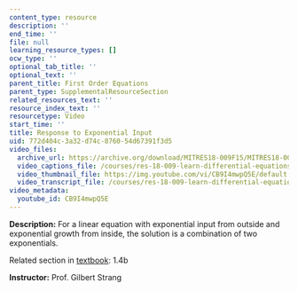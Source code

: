 ```yaml
---
content_type: resource
description: ''
end_time: ''
file: null
learning_resource_types: []
ocw_type: ''
optional_tab_title: ''
optional_text: ''
parent_title: First Order Equations
parent_type: SupplementalResourceSection
related_resources_text: ''
resource_index_text: ''
resourcetype: Video
start_time: ''
title: Response to Exponential Input
uid: 772d404c-3a32-d74c-8760-54d67391f3d5
video_files:
  archive_url: https://archive.org/download/MITRES18-009F15/MITRES18-009F15_1_4b_Response_to_Exponential_Input_300k.mp4
  video_captions_file: /courses/res-18-009-learn-differential-equations-up-close-with-gilbert-strang-and-cleve-moler-fall-2015/a4bc4997d4d2581ba9072c7587c15d16_CB9I4mwpQ5E.vtt
  video_thumbnail_file: https://img.youtube.com/vi/CB9I4mwpQ5E/default.jpg
  video_transcript_file: /courses/res-18-009-learn-differential-equations-up-close-with-gilbert-strang-and-cleve-moler-fall-2015/e08cd1ebc1ddc4ead314e8014237b34b_CB9I4mwpQ5E.pdf
video_metadata:
  youtube_id: CB9I4mwpQ5E
---
```


**Description:** For a linear equation with exponential input from outside and exponential growth from inside, the solution is a combination of two exponentials.

Related section in [textbook](http://www-math.mit.edu/~gs/dela/): 1.4b

**Instructor:** Prof. Gilbert Strang

